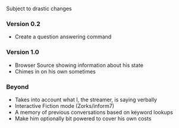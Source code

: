 Subject to drastic changes

### Version 0.2
- Create a question answering command

### Version 1.0
- Browser Source showing information about his state
- Chimes in on his own sometimes

### Beyond
- Takes into account what I, the streamer, is saying verbally
- Interactive Fiction mode (Zorks/inform7)
- A memory of previous conversations based on keyword lookups
- Make him optionally bit powered to cover his own costs
